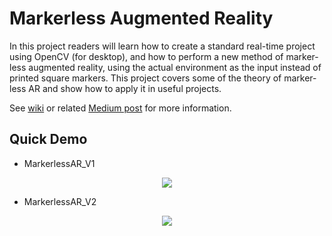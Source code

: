 # Markerless Augmented Reality

In this project readers will learn how to create a standard real-time project using OpenCV (for desktop), and how to perform a new method of marker-less augmented reality, using the actual environment as the input instead of printed square markers. This project covers some of the theory of marker-less AR and show how to apply it in useful projects.

See [wiki](https://github.com/ahmetozlu/open_source_markerless_augmented_reality/wiki/Markerless-Augmented-Reality-Tutorial) or related [Medium post](https://medium.com/@ahmetozlu93/marker-less-augmented-reality-by-opencv-and-opengl-531b2af0a130) for more information.

## Quick Demo

- MarkerlessAR_V1

<p align="center">
  <img src="https://user-images.githubusercontent.com/22610163/30681274-685c38c8-9ead-11e7-85c1-d186fa3d8af8.gif">
</p>

- MarkerlessAR_V2

<p align="center">
  <img src="https://user-images.githubusercontent.com/22610163/30681326-a2b8fdda-9ead-11e7-8db0-319397c5e6c8.gif">
</p>
